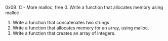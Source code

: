 0x0B. C - More malloc, free
0. Write a function that allocates memory using malloc
1. Write a function that concatenates two strings
2. Write a function that allocates memory for an array, using malloc.
3. Write a function that creates an array of integers.
